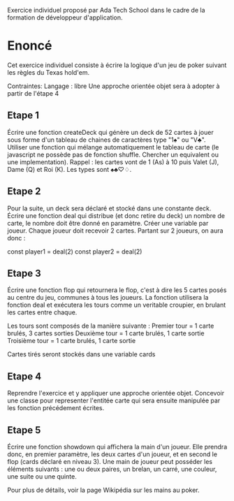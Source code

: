 Exercice individuel proposé par Ada Tech School dans le cadre de la formation de développeur d'application.

# Enoncé

Cet exercice individuel consiste à écrire la logique d'un jeu de poker suivant les règles du Texas hold'em.

Contraintes:
Langage : libre
Une approche orientée objet sera à adopter à partir de l'étape 4

## Etape 1

Écrire une fonction createDeck qui génère un deck de 52 cartes à jouer sous forme d'un tableau de chaines de caractères type "1♠︎" ou "V♣︎". Utiliser une fonction qui mélange automatiquement le tableau de carte (le javascript ne possède pas de fonction shuffle. Chercher un equivalent ou une implementation). Rappel : les cartes vont de 1 (As) à 10 puis Valet (J), Dame (Q) et Roi (K). Les types sont ♠︎♣︎♡♢.

## Etape 2

Pour la suite, un deck sera déclaré et stocké dans une constante deck. Écrire une fonction deal qui distribue (et donc retire du deck) un nombre de carte, le nombre doit être donné en paramètre. Créer une variable par joueur. Chaque joueur doit recevoir 2 cartes. Partant sur 2 joueurs, on aura donc :

const player1 = deal(2)
const player2 = deal(2)

## Etape 3

Écrire une fonction flop qui retournera le flop, c'est à dire les 5 cartes posés au centre du jeu, communes à tous les joueurs. La fonction utilisera la fonction deal et exécutera les tours comme un veritable croupier, en brulant les cartes entre chaque.

Les tours sont composés de la manière suivante : Premier tour = 1 carte brulés, 3 cartes sorties Deuxième tour = 1 carte brulés, 1 carte sortie Troisième tour = 1 carte brulés, 1 carte sortie

Cartes tirés seront stockés dans une variable cards

## Etape 4

Reprendre l'exercice et y appliquer une approche orientée objet. Concevoir une classe pour representer l'entitée carte qui sera ensuite manipulée par les fonction précédement écrites.

## Etape 5

Écrire une fonction showdown qui affichera la main d'un joueur. Elle prendra donc, en premier paramètre, les deux cartes d'un joueur, et en second le flop (cards déclaré en niveau 3). Une main de joueur peut posséder les éléments suivants : une ou deux paires, un brelan, un carré, une couleur, une suite ou une quinte.

Pour plus de détails, voir la page Wikipédia sur les mains au poker.
